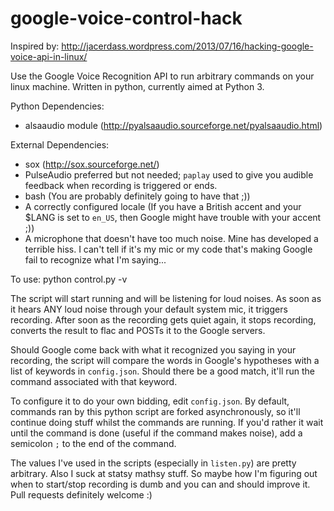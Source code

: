 google-voice-control-hack
=========================

Inspired by:
http://jacerdass.wordpress.com/2013/07/16/hacking-google-voice-api-in-linux/

Use the Google Voice Recognition API to run arbitrary commands on your linux
machine. Written in python, currently aimed at Python 3.

Python Dependencies:
* alsaaudio module (http://pyalsaaudio.sourceforge.net/pyalsaaudio.html)

External Dependencies:
* sox (http://sox.sourceforge.net/)
* PulseAudio preferred but not needed; `paplay` used to give you audible
  feedback when recording is triggered or ends.
* bash (You are probably definitely going to have that ;))
* A correctly configured locale (If you have a British accent and your $LANG is
  set to `en_US`, then Google might have trouble with your accent ;))
* A microphone that doesn't have too much noise. Mine has developed a terrible
  hiss. I can't tell if it's my mic or my code that's making Google fail to
  recognize what I'm saying...

To use:
    python control.py -v

The script will start running and will be listening for loud noises. As soon as
it hears ANY loud noise through your default system mic, it triggers recording.
After soon as the recording gets quiet again, it stops recording, converts the
result to flac and POSTs it to the Google servers.

Should Google come back with what it recognized you saying in your recording,
the script will compare the words in Google's hypotheses with a list of keywords
in `config.json`. Should there be a good match, it'll run the command associated
with that keyword.

To configure it to do your own bidding, edit `config.json`.
By default, commands ran by this python script are forked asynchronously, so
it'll continue doing stuff whilst the commands are running. If you'd rather it
wait until the command is done (useful if the command makes noise), add a
semicolon `;` to the end of the command.

The values I've used in the scripts (especially in `listen.py`) are pretty
arbitrary. Also I suck at statsy mathsy stuff. So maybe how I'm figuring out
when to start/stop recording is dumb and you can and should improve it. Pull
requests definitely welcome :)
